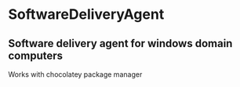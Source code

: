 # SoftwareDeliveryAgent
Software delivery agent for windows domain computers
---
Works with chocolatey package manager
